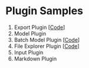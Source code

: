 # Plugin Samples

1. Export Plugin [[Code](export_plugin.py)]
2. Model Plugin
3. Batch Model Plugin [[Code](batch_model_plugin.py)]
4. File Explorer Plugin [[Code](file_explorer_plugin.py)]
5. Input Plugin
6. Markdown Plugin
